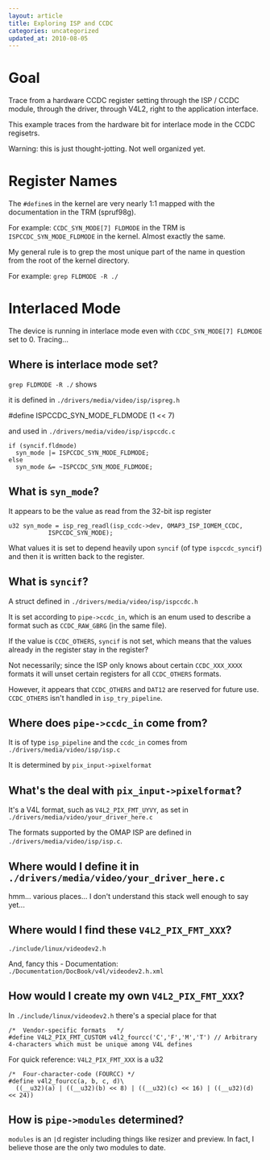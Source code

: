 ```yaml
---
layout: article
title: Exploring ISP and CCDC
categories: uncategorized
updated_at: 2010-08-05
---
```


Goal
====

Trace from a hardware CCDC register setting through the ISP / CCDC module, through the driver, through V4L2, right to the application interface.

This example traces from the hardware bit for interlace mode in the CCDC regisetrs.

Warning: this is just thought-jotting. Not well organized yet.

Register Names
===========

The `#define`s in the kernel are very nearly 1:1 mapped with the documentation in the TRM (spruf98g).

For example: `CCDC_SYN_MODE[7] FLDMODE` in the TRM is `ISPCCDC_SYN_MODE_FLDMODE` in the kernel. Almost exactly the same.

My general rule is to grep the most unique part of the name in question from the root of the kernel directory.

For example: `grep FLDMODE -R ./`


Interlaced Mode
===========

The device is running in interlace mode even with `CCDC_SYN_MODE[7] FLDMODE` set to 0. Tracing...

Where is interlace mode set?
----------------

`grep FLDMODE -R ./` shows

it is defined in `./drivers/media/video/isp/ispreg.h` 

  #define ISPCCDC_SYN_MODE_FLDMODE    (1 << 7)


and used in `./drivers/media/video/isp/ispccdc.c`

    if (syncif.fldmode)
      syn_mode |= ISPCCDC_SYN_MODE_FLDMODE;
    else
      syn_mode &= ~ISPCCDC_SYN_MODE_FLDMODE;


What is `syn_mode`?
-----------------

It appears to be the value as read from the 32-bit isp register

    u32 syn_mode = isp_reg_readl(isp_ccdc->dev, OMAP3_ISP_IOMEM_CCDC,
               ISPCCDC_SYN_MODE);

What values it is set to depend heavily upon `syncif` (of type `ispccdc_syncif`) and then it is written back to the register.


What is `syncif`?
----------------

A struct defined in `./drivers/media/video/isp/ispccdc.h`

It is set according to `pipe->ccdc_in`, which is an enum used to describe a format such as `CCDC_RAW_GBRG` (in the same file).

If the value is `CCDC_OTHERS`, `syncif` is not set, which means that the values already in the register stay in the register?

Not necessarily; since the ISP only knows about certain `CCDC_XXX_XXXX` formats it will unset certain registers for all `CCDC_OTHERS` formats.

However, it appears that `CCDC_OTHERS` and `DAT12` are reserved for future use. `CCDC_OTHERS` isn't handled in `isp_try_pipeline`.


Where does `pipe->ccdc_in` come from?
----------------

It is of type `isp_pipeline` and the `ccdc_in` comes from `./drivers/media/video/isp/isp.c`

It is determined by `pix_input->pixelformat`


What's the deal with `pix_input->pixelformat`?
--------------

It's a V4L format, such as `V4L2_PIX_FMT_UYVY`, as set in `./drivers/media/video/your_driver_here.c`

The formats supported by the OMAP ISP are defined in `./drivers/media/video/isp/isp.c`.


Where would I define it in `./drivers/media/video/your_driver_here.c`
--------------

hmm... various places... I don't understand this stack well enough to say yet...


Where would I find these `V4L2_PIX_FMT_XXX`?
--------------

`./include/linux/videodev2.h`

And, fancy this - Documentation: `./Documentation/DocBook/v4l/videodev2.h.xml`

How would I create my own `V4L2_PIX_FMT_XXX`?
--------------

In `./include/linux/videodev2.h` there's a special place for that

    /*  Vendor-specific formats   */
    #define V4L2_PIX_FMT_CUSTOM v4l2_fourcc('C','F','M','T') // Arbitrary 4-characters which must be unique among V4L defines

For quick reference: `V4L2_PIX_FMT_XXX` is a u32

    /*  Four-character-code (FOURCC) */
    #define v4l2_fourcc(a, b, c, d)\
      ((__u32)(a) | ((__u32)(b) << 8) | ((__u32)(c) << 16) | ((__u32)(d) << 24))


How is `pipe->modules` determined?
-------------

`modules` is an `|`d register including things like resizer and preview. In fact, I believe those are the only two modules to date.
